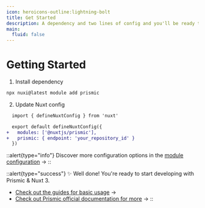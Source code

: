 ```yaml
---
icon: heroicons-outline:lightning-bolt
title: Get Started
description: A dependency and two lines of config and you'll be ready to go.
main:
  fluid: false
---
```


# Getting Started

1. Install dependency
```bash
npx nuxi@latest module add prismic
```

2. Update Nuxt config

```diff [nuxt.config.ts]
  import { defineNuxtConfig } from 'nuxt'

  export default defineNuxtConfig({
+ 	modules: ['@nuxtjs/prismic'],
+ 	prismic: { endpoint: 'your_repository_id' }
  })
```

::alert{type="info"}
Discover more configuration options in the [module configuration](/configuration) ->
::

::alert{type="success"}
✨ Well done! You're ready to start developing with Prismic & Nuxt 3.

- [Check out the guides for basic usage](/guides/basics/fetching-content) ->
- [Check out Prismic official documentation for more](https://prismic.io/docs/technologies/nuxt) ->
::
